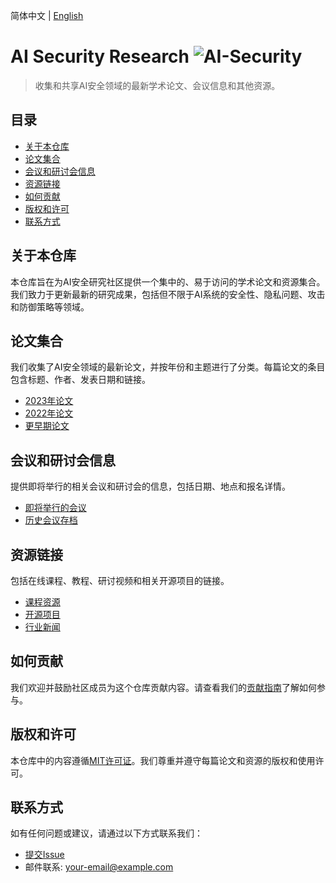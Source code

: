 简体中文 | [English](README.md)

# AI Security Research ![AI-Security](https://img.shields.io/badge/MIT-License-blue)

> 收集和共享AI安全领域的最新学术论文、会议信息和其他资源。

## 目录
- [关于本仓库](#关于本仓库)
- [论文集合](#论文集合)
- [会议和研讨会信息](#会议和研讨会信息)
- [资源链接](#资源链接)
- [如何贡献](#如何贡献)
- [版权和许可](#版权和许可)
- [联系方式](#联系方式)

## 关于本仓库
本仓库旨在为AI安全研究社区提供一个集中的、易于访问的学术论文和资源集合。我们致力于更新最新的研究成果，包括但不限于AI系统的安全性、隐私问题、攻击和防御策略等领域。

## 论文集合
我们收集了AI安全领域的最新论文，并按年份和主题进行了分类。每篇论文的条目包含标题、作者、发表日期和链接。

- [2023年论文](/papers/2023.md)
- [2022年论文](/papers/2022.md)
- [更早期论文](/papers/archive.md)

## 会议和研讨会信息
提供即将举行的相关会议和研讨会的信息，包括日期、地点和报名详情。

- [即将举行的会议](/conferences/upcoming.md)
- [历史会议存档](/conferences/archive.md)

## 资源链接
包括在线课程、教程、研讨视频和相关开源项目的链接。

- [课程资源](/resources/courses.md)
- [开源项目](/resources/opensources.md)
- [行业新闻](/resources/news.md)

## 如何贡献
我们欢迎并鼓励社区成员为这个仓库贡献内容。请查看我们的[贡献指南](CONTRIBUTING_CN.md)了解如何参与。

## 版权和许可
本仓库中的内容遵循[MIT许可证](LICENSE)。我们尊重并遵守每篇论文和资源的版权和使用许可。

## 联系方式
如有任何问题或建议，请通过以下方式联系我们：

- [提交Issue](https://github.com/AI-Security-Research/issues)
- 邮件联系: your-email@example.com

